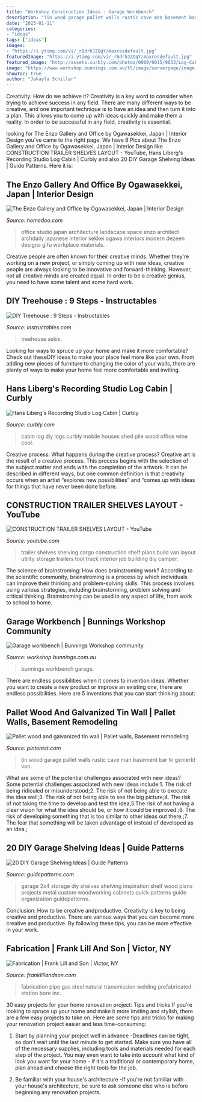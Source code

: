 ```yaml
---
title: "Workshop Construction Ideas : Garage Workbench"
description: "Tin wood garage pallet walls rustic cave man basement bar tk gemerkt von"
date: "2023-01-11"
categories:
- "ideas"
tags: ["ideas"]
images:
- "https://i.ytimg.com/vi/_rBdrhJZQqY/maxresdefault.jpg"
featuredImage: "https://i.ytimg.com/vi/_rBdrhJZQqY/maxresdefault.jpg"
featured_image: "http://assets.curbly.com/photos/0000/0015/9633/Log-Cabin-Melodies-1_large_jpg.JPG?1333985269"
image: "https://www.workshop.bunnings.com.au/t5/image/serverpage/image-id/13698iAB2DA59F263EF0E2?v=v2"
ShowToc: true
author: "Jakayla Schiller"
---
```



Creativity: How do we achieve it?
Creativity is a key word to consider when trying to achieve success in any field. There are many different ways to be creative, and one important technique is to have an idea and then turn it into a plan. This allows you to come up with ideas quickly and make them a reality. In order to be successful in any field, creativity is essential.

	

		
looking for The Enzo Gallery and Office by Ogawasekkei, Japan | Interior Design you've came to the right page. We have 8 Pics about The Enzo Gallery and Office by Ogawasekkei, Japan | Interior Design like CONSTRUCTION TRAILER SHELVES LAYOUT - YouTube, Hans Liberg&#039;s Recording Studio Log Cabin | Curbly and also 20 DIY Garage Shelving Ideas | Guide Patterns. Here it is:
		
    
## The Enzo Gallery And Office By Ogawasekkei, Japan | Interior Design

<img loading=lazy src="https://www.homedoo.com/wp-content/uploads/2016/03/portada_enzo_g_014.jpg" onerror="this.onerror=null;this.src='https://tse1.mm.bing.net/th?id=OIP.McZexHnm8CP_E-ULRyoRXwHaE7&amp;pid=15.1';" alt="The Enzo Gallery and Office by Ogawasekkei, Japan | Interior Design">

_Source: homedoo.com_

>office studio japan architecture landscape space enzo architect archdaily japanese interior sekkei ogawa interiors modern dezeen designs gifu workplace materials. 

	

Creative people are often known for their creative minds. Whether they're working on a new project, or simply coming up with new ideas, creative people are always looking to be innovative and forward-thinking. However, not all creative minds are created equal. In order to be a creative genius, you need to have some talent and some hard work.

    
## DIY Treehouse : 9 Steps - Instructables

<img loading=lazy src="https://content.instructables.com/ORIG/FRN/24YV/HPV0NSM9/FRN24YVHPV0NSM9.jpg?auto=webp&amp;frame=1&amp;width=2100" onerror="this.onerror=null;this.src='https://tse3.mm.bing.net/th?id=OIP.RLYjE7HA15Bs-TXmkTi40wHaJ4&amp;pid=15.1';" alt="DIY Treehouse : 9 Steps - Instructables">

_Source: instructables.com_

>treehouse askix. 

	

Looking for ways to spruce up your home and make it more comfortable? Check out theseDIY ideas to make your place feel more like your own. From adding new pieces of furniture to changing the color of your walls, there are plenty of ways to make your home feel more comfortable and inviting.

    
## Hans Liberg&#039;s Recording Studio Log Cabin | Curbly

<img loading=lazy src="http://assets.curbly.com/photos/0000/0015/9633/Log-Cabin-Melodies-1_large_jpg.JPG?1333985269" onerror="this.onerror=null;this.src='https://tse4.mm.bing.net/th?id=OIP.NvhIiimNCMnoL_AsmKz5gQHaE1&amp;pid=15.1';" alt="Hans Liberg&#039;s Recording Studio Log Cabin | Curbly">

_Source: curbly.com_

>cabin log diy logs curbly mobile houses shed pile wood office wine cool. 

	

Creative process: What happens during the creative process?
Creative art is the result of a creative process. This process begins with the selection of the subject matter and ends with the completion of the artwork. It can be described in different ways, but one common definition is that creativity occurs when an artist “explores new possibilities” and “comes up with ideas for things that have never been done before.

    
## CONSTRUCTION TRAILER SHELVES LAYOUT - YouTube

<img loading=lazy src="https://i.ytimg.com/vi/_rBdrhJZQqY/maxresdefault.jpg" onerror="this.onerror=null;this.src='https://tse3.mm.bing.net/th?id=OIP.u-YyrcaODro5QdT9t88iIgHaEK&amp;pid=15.1';" alt="CONSTRUCTION TRAILER SHELVES LAYOUT - YouTube">

_Source: youtube.com_

>trailer shelves shelving cargo construction shelf plans build van layout utility storage trailers tool truck interior job building diy camper. 

	

The science of brainstroming: How does brainstroming work?
According to the scientific community, brainstroming is a process by which individuals can improve their thinking and problem-solving skills. This process involves using various strategies, including brainstorming, problem solving and critical thinking. Brainstroming can be used in any aspect of life, from work to school to home.

    
## Garage Workbench | Bunnings Workshop Community

<img loading=lazy src="https://www.workshop.bunnings.com.au/t5/image/serverpage/image-id/13698iAB2DA59F263EF0E2?v=v2" onerror="this.onerror=null;this.src='https://tse4.mm.bing.net/th?id=OIP.F_RBa_uTg64JLh8VpxX7_AHaJ4&amp;pid=15.1';" alt="Garage workbench | Bunnings Workshop community">

_Source: workshop.bunnings.com.au_

>bunnings workbench garage. 

	

There are endless possibilities when it comes to invention ideas. Whether you want to create a new product or improve an existing one, there are endless possibilities. Here are 5 inventions that you can start thinking about: 

    
## Pallet Wood And Galvanized Tin Wall | Pallet Walls, Basement Remodeling

<img loading=lazy src="https://i.pinimg.com/736x/40/db/af/40dbaf84a3aed67f1e0c1f422c1751a9.jpg" onerror="this.onerror=null;this.src='https://tse2.mm.bing.net/th?id=OIP.mwkDALaXkhL2JhpXbtZISwHaJ3&amp;pid=15.1';" alt="Pallet wood and galvanized tin wall | Pallet walls, Basement remodeling">

_Source: pinterest.com_

>tin wood garage pallet walls rustic cave man basement bar tk gemerkt von. 

	

What are some of the potential challenges associated with new ideas?
Some potential challenges associated with new ideas include:1. The risk of being ridiculed or misunderstood;2. The risk of not being able to execute the idea well;3. The risk of not being able to see the big picture;4. The risk of not taking the time to develop and test the idea;5.The risk of not having a clear vision for what the idea should be, or how it could be improved.;6. The risk of developing something that is too similar to other ideas out there.;7. The fear that something will be taken advantage of instead of developed as an idea.;
    
## 20 DIY Garage Shelving Ideas | Guide Patterns

<img loading=lazy src="https://www.guidepatterns.com/wp-content/uploads/2015/07/DIY-Garage-Shelves-2x4.jpg" onerror="this.onerror=null;this.src='https://tse4.mm.bing.net/th?id=OIP.Snr8onD0Fbo5AMQTXQFJEgHaJ4&amp;pid=15.1';" alt="20 DIY Garage Shelving Ideas | Guide Patterns">

_Source: guidepatterns.com_

>garage 2x4 storage diy shelves shelving inspiration shelf wood plans projects metal custom woodworking cabinets quick patterns guide organization guidepatterns. 

	

Conclusion: How to be creative andproductive.
Creativity is key to being creative and productive. There are various ways that you can become more creative and productive. By following these tips, you can be more effective in your work.

    
## Fabrication | Frank Lill And Son | Victor, NY

<img loading=lazy src="http://www.franklillandson.com/images/services/fabrication/gallery/04-Fabrication-Shop-and-Wherehouse.jpg" onerror="this.onerror=null;this.src='https://tse2.mm.bing.net/th?id=OIP.qZk-sbLAliqMqyrK-oR7DgHaFj&amp;pid=15.1';" alt="Fabrication | Frank Lill and Son | Victor, NY">

_Source: franklillandson.com_

>fabrication pipe gas steel natural transmission welding prefabricated station bore inc. 

	

30 easy projects for your home renovation project: Tips and tricks
If you're looking to spruce up your home and make it more inviting and stylish, there are a few easy projects to take on. Here are some tips and tricks for making your renovation project easier and less time-consuming:
1. Start by planning your project well in advance -Deadlines can be tight, so don't wait until the last minute to get started. Make sure you have all of the necessary supplies, including tools and materials needed for each step of the project. You may even want to take into account what kind of look you want for your home - if it's a traditional or contemporary home, plan ahead and choose the right tools for the job.

2. Be familiar with your house's architecture -If you're not familiar with your house's architecture, be sure to ask someone else who is before beginning any renovation projects.

